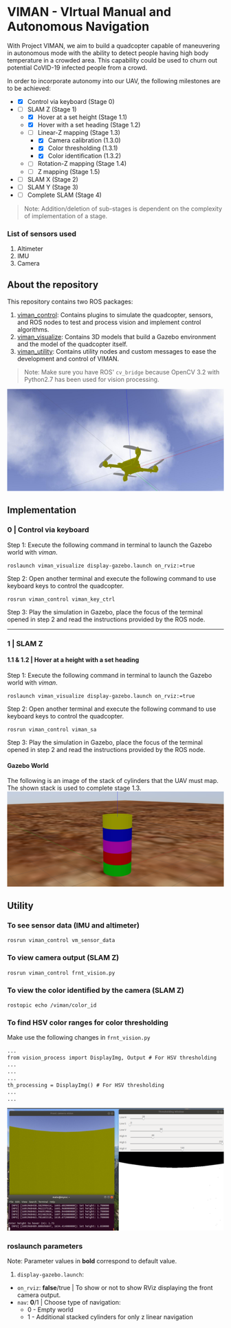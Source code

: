 # VIMAN - VIrtual Manual and Autonomous Navigation

With Project VIMAN, we aim to build a quadcopter capable of maneuvering in autonomous mode with the ability to detect people having high body temperature in a crowded area. This capability could be used to churn out potential CoVID-19 infected people from a crowd.

In order to incorporate autonomy into our UAV, the following milestones are to be achieved:
- - [x] Control via keyboard (Stage 0)
- - [ ] SLAM Z (Stage 1)
  - - [x] Hover at a set height (Stage 1.1)
  - - [x] Hover with a set heading (Stage 1.2)
  - - [ ] Linear-Z mapping (Stage 1.3)
    - - [x] Camera calibration (1.3.0)
    - - [x] Color thresholding (1.3.1)
    - - [x] Color identification (1.3.2)
  - - [ ] Rotation-Z mapping (Stage 1.4)
  - - [ ] Z mapping (Stage 1.5)
- - [ ] SLAM X (Stage 2)
- - [ ] SLAM Y (Stage 3)
- - [ ] Complete SLAM (Stage 4)

> Note: Addition/deletion of sub-stages is dependent on the complexity of implementation of a stage.

### List of sensors used
1. Altimeter
2. IMU
3. Camera

## About the repository
This repository contains two ROS packages:
 1. [viman_control][1]: Contains plugins to simulate the quadcopter, sensors, and ROS nodes to test and process vision and implement control algorithms.
 2. [viman_visualize][2]: Contains 3D models that build a Gazebo environment and the model of the quadcopter itself.
 3. [viman_utility][3]: Contains utility nodes and custom messages to ease the development and control of VIMAN.

> Note: Make sure you have ROS' `cv_bridge` because OpenCV 3.2 with Python2.7 has been used for vision processing.

![UAV - VIMAN](https://github.com/AuntyVIEW/viman/blob/master/viman_visualize/multimedia/open_sky_1.jpg)

## Implementation

### 0 | Control via keyboard
Step 1: Execute the following command in terminal to launch the Gazebo world with *viman*.
```
roslaunch viman_visualize display-gazebo.launch on_rviz:=true
```
Step 2: Open another terminal and execute the following command to use keyboard keys to control the quadcopter.
```
rosrun viman_control viman_key_ctrl
```
Step 3: Play the simulation in Gazebo, place the focus of the terminal opened in step 2 and read the instructions provided by the ROS node.

---
### 1 | SLAM Z
#### 1.1 & 1.2 | Hover at a height with a set heading 
Step 1: Execute the following command in terminal to launch the Gazebo world with *viman*.
```
roslaunch viman_visualize display-gazebo.launch on_rviz:=true
```
Step 2: Open another terminal and execute the following command to use keyboard keys to control the quadcopter.
```
rosrun viman_control viman_sa
```
Step 3: Play the simulation in Gazebo, place the focus of the terminal opened in step 2 and read the instructions provided by the ROS node.

#### Gazebo World
The following is an image of the stack of cylinders that the UAV must map. The shown stack is used to complete stage 1.3.
![Linear-Z-World](https://github.com/AuntyVIEW/viman/blob/master/viman_visualize/multimedia/linear_z_world.png)

## Utility
### To see sensor data (IMU and altimeter)
```
rosrun viman_control vm_sensor_data
```
### To view camera output (SLAM Z)
```
rosrun viman_control frnt_vision.py
```
### To view the color identified by the camera (SLAM Z)
```
rostopic echo /viman/color_id
```

### To find HSV color ranges for color thresholding
Make use the following changes in `frnt_vision.py`
```
...
from vision_process import DisplayImg, Output # For HSV thresholding
...
...
...
th_processing = DisplayImg() # For HSV thresholding
...
...
```
![Color-Thresholding](https://github.com/AuntyVIEW/viman/blob/master/viman_visualize/multimedia/thresholding.png)

### roslaunch parameters
Note: Parameter values in **bold** correspond to default value.

1) `display-gazebo.launch`:
- `on_rviz`: **false**/true | To show or not to show RViz displaying the front camera output.
- `nav`: **0**/1 | Choose type of navigation:
  - 0 - Empty world
  - 1 - Additional stacked cylinders for only z linear navigation


[1]:https://github.com/AuntyVIEW/viman/tree/master/viman_control
[2]:https://github.com/AuntyVIEW/viman/tree/master/viman_visualize
[3]:https://github.com/AuntyVIEW/viman/tree/master/viman_utility
